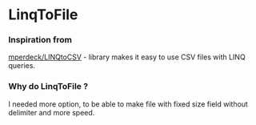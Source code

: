 # LinqToFile

### Inspiration from
[mperdeck/LINQtoCSV](https://github.com/mperdeck/LINQtoCSV) - library makes it easy to use CSV files with LINQ queries.

### Why do LinqToFile ?
I needed more option, to be able to make file with fixed size field without delimiter and more speed.
